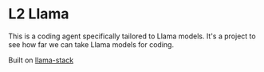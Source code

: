 # L2 Llama

This is a coding agent specifically tailored to Llama models. It's a project to see how far we can take Llama models for coding.

Built on [llama-stack](https://github.com/meta-llama/llama-stack)
